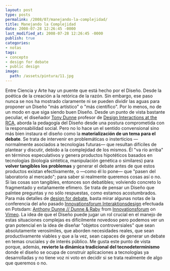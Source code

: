 ```yaml
---
layout: post
type: posts
permalink: /2008/07/manejando-la-complejidad/
title: Manejando la Complejidad
date: 2008-07-28 12:26:45 -0000
last_modified_at: 2008-07-28 12:26:45 -0000
publish: true
categories:
- notas
tags:
- concepto
- design for debate
- public design
image:
  path: /assets/pintura/11.jpg
---
```

Entre Ciencia y Arte hay un puente que está hecho por el Diseño. Desde la poética de la creación a la retórica de la razón. Sin embargo, ese paso nunca se nos ha mostrado claramente ni se pueden dividir las aguas para proponer un Diseño "más artístico" o "más científico". Por lo menos, no de un modo en que siga siendo buen Diseño. Desde un punto de vista bastante peculiar, el diseñador [Tony Dunne](http://www.interaction.rca.ac.uk/people/staff/anthony-dunne.html) profesor de [Design Interactions at the RCA](http://www.interaction.rca.ac.uk/), aborda la pedagogía del Diseño desde una postura comprometida con la responsabilidad social. Pero no lo hace un el sentido convensional sino más bien instaura el diseño como la **materialización de un tema para el debate**. Se trata de intervenir en problemáticas o insterticios —normalmente asociados a tecnologías futuras— que resultan difíciles de plantear y discutir, debido a la complejidad de los mismos. Él "va río arriba" en términos especulativos y genera productos hipotéticos basados en tecnologías (biología sintética, manipulación genética o similares) para **volver tangibles los problemas** y generar el debate antes de que estos productos existan efectivamente, o —como él lo pone— que "pasen del laboratorio al mercado"; para saber si realmente queremos cosas así o no. Si las cosas son tangibles, entonces son debatibles; volviendo concreto lo fragmentado y extañamente efímero. Se trata de pensar un Diseño que palntee preguntas y no sólo respuestas, como estamos acostumbrados. Para más detalles de [design for debate](http://www.interaction.rca.ac.uk/briefs/designForDebate.html), basta mirar algunas notas de la conferencia del año pasado [Innovationsforum Interaktionsdesign](http://interface.fh-potsdam.de/innoforum/index.php) efectuada en Potsdam:  [Anthony Dunne // Dunne & Raby](http://www.vimeo.com/734763?pg=embed&sec=734763) from [Innovationsforum](http://www.vimeo.com/user378630?pg=embed&sec=734763) on [Vimeo](http://vimeo.com?pg=embed&sec=734763). La idea de que el Diseño puede jugar un rol crucial en el manejo de estas situaciones complejas es difícilmente novedoso pero podemos ver un gran potencial en la idea de diseñar "objetos controversiales" que sean absolutamente verosímiles, que aborden necesidades reales, que sean productivamente viables y que a la vez, sean capaces de generar un debate en temas cruciales y de interés público. Me gusta este punto de vista porque, además, **revierte la dinámica tradicional del tecnodeterminismo** donde el diseño se ocupa de construir aplicaciones a tecnologías ya desarrolladas y no tiene voz ni voto en decidir si se trata realmente de algo que queremos o no.

